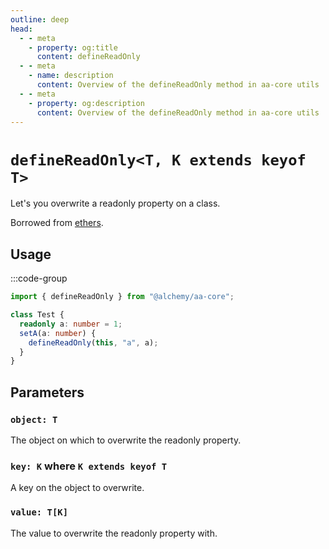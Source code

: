 ```yaml
---
outline: deep
head:
  - - meta
    - property: og:title
      content: defineReadOnly
  - - meta
    - name: description
      content: Overview of the defineReadOnly method in aa-core utils
  - - meta
    - property: og:description
      content: Overview of the defineReadOnly method in aa-core utils
---
```


# `defineReadOnly<T, K extends keyof T>`

Let's you overwrite a readonly property on a class.

Borrowed from [ethers](https://github.com/ethers-io/ethers.js/blob/v5.7/packages/properties/src.ts/index.ts#L7).

## Usage

:::code-group

```ts [example.ts]
import { defineReadOnly } from "@alchemy/aa-core";

class Test {
  readonly a: number = 1;
  setA(a: number) {
    defineReadOnly(this, "a", a);
  }
}
```

## Parameters

### `object: T`

The object on which to overwrite the readonly property.

### `key: K` where `K extends keyof T`

A key on the object to overwrite.

### `value: T[K]`

The value to overwrite the readonly property with.
